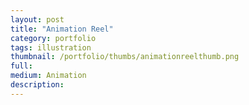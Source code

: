 ```yaml
---
layout: post
title: "Animation Reel"
category: portfolio
tags: illustration
thumbnail: /portfolio/thumbs/animationreelthumb.png
full:
medium: Animation
description:
---
```

